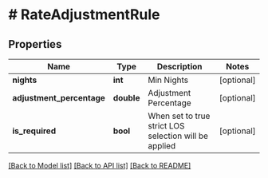 # # RateAdjustmentRule

## Properties

Name | Type | Description | Notes
------------ | ------------- | ------------- | -------------
**nights** | **int** | Min Nights | [optional] 
**adjustment_percentage** | **double** | Adjustment Percentage | [optional] 
**is_required** | **bool** | When set to true strict LOS selection will be applied | [optional] 

[[Back to Model list]](../../README.md#documentation-for-models) [[Back to API list]](../../README.md#documentation-for-api-endpoints) [[Back to README]](../../README.md)


